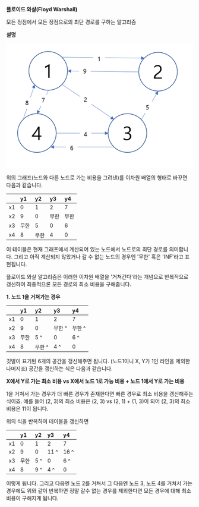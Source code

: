 **플로이드 와샬(Floyd Warshall)**

모든 정점에서 모든 정점으로의 최단 경로를 구하는 알고리즘

**설명**

![warshall](./warshall.png)

위의 그래프(노드와 다른 노드로 가는 비용을 그려낸)를 이차원 배열의 형태로 바꾸면
다음과 같습니다.

|    |  y1  |  y2  |  y3  |  y4  |
|:---|:---|:---|:---|:---|
| x1   | 0  | 1  | 2  | 7  |
| x2   | 9  | 0  | 무한 | 무한 |
| x3   | 무한 | 5  | 0  | 6  |
| x4   | 8  | 무한 | 4  | 0  |

이 테이블은 현재 그래프에서 계산되어 있는 노드에서 노드로의 최단 경로를
의미합니다. 그리고 아직 계산되지 않았거나 갈 수 없는 노드의 경우엔 '무한' 혹은
'INF'라고 표현됩니다.

플로이드 와샬 알고리즘은 이러한 이차원 배열을 '거쳐간다'라는 개념으로 반복적으로
갱신하여 최종적으론 모든 경로의 최소 비용을 구해줍니다.

**1. 노드 1을 거쳐가는 경우**

|    |  y1  |              y2                |                y3              |        y4                      |
|:---|:---|:-----------------------------|:-----------------------------|:-----------------------------|
|  x1  | 0  | 1                            | 2                            | 7                            |
|  x2  | 9  | 0                            | 무한 ^ | 무한 ^ |
|  x3  | 무한 | 5 ^  | 0                            | 6 ^  |
|  x4  | 8  | 무한 ^ | 4 ^  | 0                            |

깃발이 표기된 6개의 공간을 갱신해주면 됩니다. (노드1이니 X, Y가 1인 라인을
제외한 나머지죠) 공간을 갱신하는 식은 다음과 같습니다.

**X에서 Y로 가는 최소 비용 vs X에서 노드 1로 가능 비용 + 노드 1에서 Y로 가는 비용**

1을 거쳐서 가는 경우가 더 빠른 경우가 존재한다면 빠른 경우로 최소 비용을
갱신해주는 식이죠.
예를 들어 (2, 3)의 최소 비용은 (2, 3) vs (2, 1) + (1, 3)이 되어 (2, 3)의
최소 비용은 11이 됩니다.

위의 식을 반복하여 테이블을 갱신하면

|    |  y1  |           y2                  |             y3                 |     y4                         |
|:---|:---|:----------------------------|:-----------------------------|:-----------------------------|
|  x1  | 0  | 1                           | 2                            | 7                            |
|  x2  | 9  | 0                           | 11 ^ | 16 ^ |
|  x3  | 무한 | 5 ^ | 0                            | 6 ^  |
|  x4  | 8  | 9 ^ | 4 ^  | 0                            |

이렇게 됩니다. 그리고 다음엔 노드 2를 거쳐서 그 다음엔 노드 3, 노드 4를 거쳐서
가는 경우에도 위와 같이 반복하면 정말 갈수 없는 경우를 제외한다면 모든 경우에 대해
최소 비용이 구해지게 됩니다.
